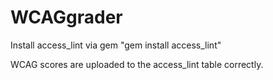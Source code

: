 # WCAGgrader

Install access_lint via gem "gem install access_lint"

WCAG scores are uploaded to the access_lint table correctly.

